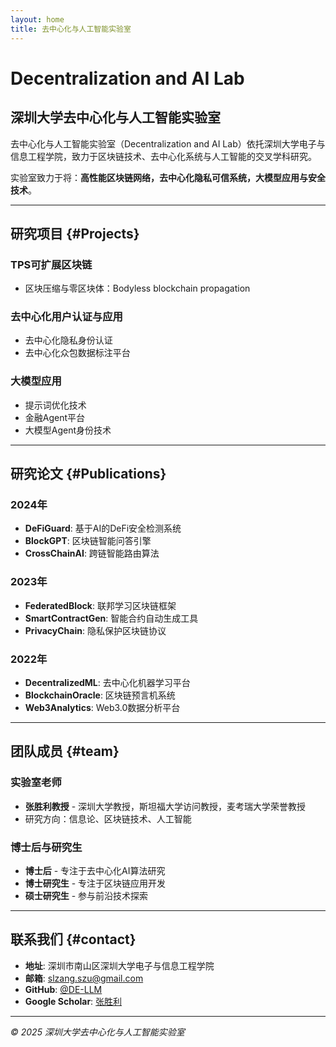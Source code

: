 ```yaml
---
layout: home
title: 去中心化与人工智能实验室
---
```


# Decentralization and AI Lab

## 深圳大学去中心化与人工智能实验室

去中心化与人工智能实验室（Decentralization and AI Lab）依托深圳大学电子与信息工程学院，致力于区块链技术、去中心化系统与人工智能的交叉学科研究。

实验室致力于将：**高性能区块链网络，去中心化隐私可信系统，大模型应用与安全技术**。

---

## 研究项目 {#Projects}

### TPS可扩展区块链
- 区块压缩与零区块体：Bodyless blockchain propagation

### 去中心化用户认证与应用
- 去中心化隐私身份认证
- 去中心化众包数据标注平台


### 大模型应用
- 提示词优化技术
- 金融Agent平台
- 大模型Agent身份技术

---

## 研究论文 {#Publications}

### 2024年
- **DeFiGuard**: 基于AI的DeFi安全检测系统
- **BlockGPT**: 区块链智能问答引擎
- **CrossChainAI**: 跨链智能路由算法

### 2023年
- **FederatedBlock**: 联邦学习区块链框架
- **SmartContractGen**: 智能合约自动生成工具
- **PrivacyChain**: 隐私保护区块链协议

### 2022年
- **DecentralizedML**: 去中心化机器学习平台
- **BlockchainOracle**: 区块链预言机系统
- **Web3Analytics**: Web3.0数据分析平台

---

## 团队成员 {#team}

### 实验室老师
- **张胜利教授** - 深圳大学教授，斯坦福大学访问教授，麦考瑞大学荣誉教授
- 研究方向：信息论、区块链技术、人工智能

### 博士后与研究生
- **博士后** - 专注于去中心化AI算法研究
- **博士研究生** - 专注于区块链应用开发
- **硕士研究生** - 参与前沿技术探索

---




## 联系我们 {#contact}

- **地址**: 深圳市南山区深圳大学电子与信息工程学院
- **邮箱**: slzang.szu@gmail.com
- **GitHub**: [@DE-LLM](https://github.com/deai-lab)
- **Google Scholar**: [张胜利](https://scholar.google.com/citations?user=vjujlkoAAAAJ&hl=zh-CN)

---

*© 2025 深圳大学去中心化与人工智能实验室* 